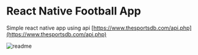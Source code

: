 # React Native Football App

Simple react native app using api [https://www.thesportsdb.com/api.php](https://www.thesportsdb.com/api.php) 

![readme](https://user-images.githubusercontent.com/43091638/50734001-2ac30280-11ca-11e9-9c53-eaee3eb5c072.png)
